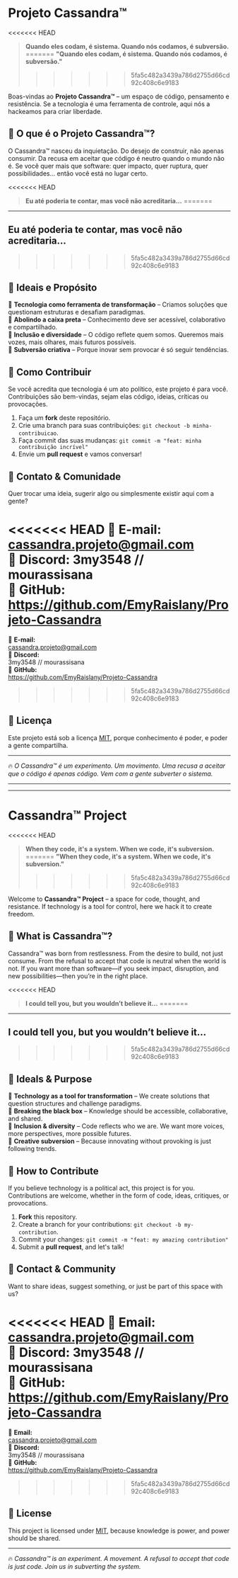 # Projeto Cassandra™

<<<<<<< HEAD
> **Quando eles codam, é sistema. Quando nós codamos, é subversão.**
=======
> **"Quando eles codam, é sistema. Quando nós codamos, é subversão."**
>>>>>>> 5fa5c482a3439a786d2755d66cd92c408c6e9183

Boas-vindas ao **Projeto Cassandra™** – um espaço de código, pensamento e resistência. Se a tecnologia é uma ferramenta de controle, aqui nós a hackeamos para criar liberdade.

## 🚀 O que é o Projeto Cassandra™?

O Cassandra™ nasceu da inquietação. Do desejo de construir, não apenas consumir. Da recusa em aceitar que código é neutro quando o mundo não é. Se você quer mais que software: quer impacto, quer ruptura, quer possibilidades… então você está no lugar certo.

<<<<<<< HEAD
> **Eu até poderia te contar, mas você não acreditaria...**
=======
---
Eu até poderia te contar, mas você não acreditaria...
---
>>>>>>> 5fa5c482a3439a786d2755d66cd92c408c6e9183

## 🌿 Ideais e Propósito

🔹 **Tecnologia como ferramenta de transformação** – Criamos soluções que questionam estruturas e desafiam paradigmas.  
🔹 **Abolindo a caixa preta** – Conhecimento deve ser acessível, colaborativo e compartilhado.  
🔹 **Inclusão e diversidade** – O código reflete quem somos. Queremos mais vozes, mais olhares, mais futuros possíveis.  
🔹 **Subversão criativa** – Porque inovar sem provocar é só seguir tendências.

## 🔧 Como Contribuir

Se você acredita que tecnologia é um ato político, este projeto é para você. Contribuições são bem-vindas, sejam elas código, ideias, críticas ou provocações.

1. Faça um **fork** deste repositório.  
2. Crie uma branch para suas contribuições: `git checkout -b minha-contribuicao`.  
3. Faça commit das suas mudanças: `git commit -m "feat: minha contribuição incrível"`  
4. Envie um **pull request** e vamos conversar!

## 📌 Contato & Comunidade

Quer trocar uma ideia, sugerir algo ou simplesmente existir aqui com a gente?

<<<<<<< HEAD
📩 **E-mail:** cassandra.projeto@gmail.com  
💬 **Discord:** 3my3548  //  mourassisana  
🖤 **GitHub:** https://github.com/EmyRaislany/Projeto-Cassandra
=======
📩 **E-mail:**  
cassandra.projeto@gmail.com  
💬 **Discord:**  
3my3548  //  mourassisana  
🖤 **GitHub:**  
https://github.com/EmyRaislany/Projeto-Cassandra
>>>>>>> 5fa5c482a3439a786d2755d66cd92c408c6e9183

## 🏴 Licença

Este projeto está sob a licença [MIT](LICENSE), porque conhecimento é poder, e poder a gente compartilha.

---

🔥 _O Cassandra™ é um experimento. Um movimento. Uma recusa a aceitar que o código é apenas código. Vem com a gente subverter o sistema._

---
---

# Cassandra™ Project

<<<<<<< HEAD
> **When they code, it's a system. When we code, it's subversion.**
=======
> **"When they code, it's a system. When we code, it's subversion."**
>>>>>>> 5fa5c482a3439a786d2755d66cd92c408c6e9183

Welcome to **Cassandra™ Project** – a space for code, thought, and resistance. If technology is a tool for control, here we hack it to create freedom.

## 🚀 What is Cassandra™?

Cassandra™ was born from restlessness. From the desire to build, not just consume. From the refusal to accept that code is neutral when the world is not. If you want more than software—if you seek impact, disruption, and new possibilities—then you’re in the right place.

<<<<<<< HEAD
> **I could tell you, but you wouldn’t believe it…**
=======
---
I could tell you, but you wouldn’t believe it…
---
>>>>>>> 5fa5c482a3439a786d2755d66cd92c408c6e9183

## 🌿 Ideals & Purpose

🔹 **Technology as a tool for transformation** – We create solutions that question structures and challenge paradigms.  
🔹 **Breaking the black box** – Knowledge should be accessible, collaborative, and shared.  
🔹 **Inclusion & diversity** – Code reflects who we are. We want more voices, more perspectives, more possible futures.  
🔹 **Creative subversion** – Because innovating without provoking is just following trends.

## 🔧 How to Contribute

If you believe technology is a political act, this project is for you. Contributions are welcome, whether in the form of code, ideas, critiques, or provocations.

1. **Fork** this repository.  
2. Create a branch for your contributions: `git checkout -b my-contribution`.  
3. Commit your changes: `git commit -m "feat: my amazing contribution"`  
4. Submit a **pull request**, and let's talk!

## 📌 Contact & Community

Want to share ideas, suggest something, or just be part of this space with us?

<<<<<<< HEAD
📩 **Email:** cassandra.projeto@gmail.com  
💬 **Discord:** 3my3548  //  mourassisana  
🖤 **GitHub:** https://github.com/EmyRaislany/Projeto-Cassandra
=======
📩 **Email:**  
cassandra.projeto@gmail.com  
💬 **Discord:**  
3my3548  //  mourassisana  
🖤 **GitHub:**  
https://github.com/EmyRaislany/Projeto-Cassandra
>>>>>>> 5fa5c482a3439a786d2755d66cd92c408c6e9183

## 🏴 License

This project is licensed under [MIT](LICENSE), because knowledge is power, and power should be shared.

---

🔥 _Cassandra™ is an experiment. A movement. A refusal to accept that code is just code. Join us in subverting the system._
